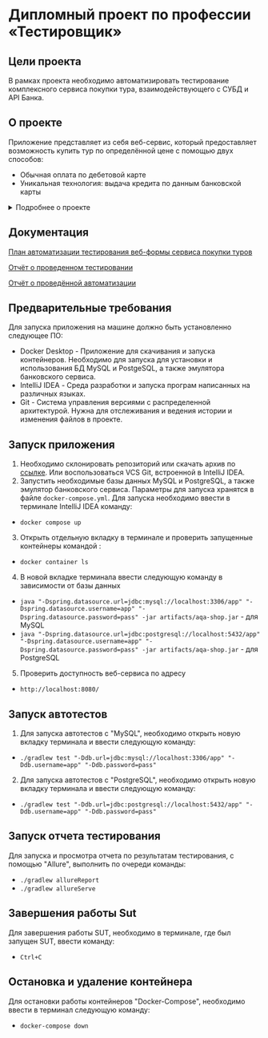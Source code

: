 # Дипломный проект по профессии «Тестировщик»

## Цели проекта

В рамках проекта необходимо автоматизировать тестирование комплексного сервиса покупки тура, взаимодействующего с СУБД и API Банка.

## О проекте
Приложение представляет из себя веб-сервис, который предоставляет возможность купить тур по определённой цене с помощью двух способов:

* Обычная оплата по дебетовой карте
* Уникальная технология: выдача кредита по данным банковской карты

<details>
<summary> Подробнее о проекте </summary>
   
![image](https://github.com/00Julie00/Diploma_for_portfolio/assets/115406267/76b7da7c-d72a-482a-be5f-9b5a7792d151)


Само приложение не обрабатывает данные по картам, а пересылает их банковским сервисам:

* сервису платежей (далее - Payment Gate)
* кредитному сервису (далее - Credit Gate)

Сервис может взаимодействоватьс СУБД  MySql и PostgreSql

База данных хранит информацию о заказах, платежах, статусах карт, способах оплаты.
</details>

## Документация

[План автоматизации тестирования веб-формы сервиса покупки туров](Documents/Plan.md)

[Отчёт о проведенном тестировании](Documents/Report.md)

[Отчёт о проведённой автоматизации](Documents/summary.md)

## Предварительные требования
Для запуска приложения на машине должно быть установленно следующее ПО:
* Docker Desktop - Приложение для скачивания и запуска контейнеров. Необходимо для запуска для установки и использования БД MySQL и PostgeSQL, а также эмулятора банковского сервиса.
* IntelliJ IDEA - Среда разработки и запуска програм написанных на различных языках.
* Git - Cистема управления версиями с распределенной архитектурой. Нужна для отслеживания и ведения истории и изменения файлов в проекте.

## Запуск приложения

1. Необходимо склонировать репозиторий или скачать архив по [ссылке](https://github.com/00Julie00/Diploma_for_portfolio). Или воспользоваться VCS Git, встроенной в
   IntelliJ IDEA.
2. Запустить необходимые базы данных MySQL и PostgreSQL, а также эмулятор банковского сервиса. Параметры для запуска хранятся в
   файле `docker-compose.yml`. Для запуска необходимо ввести в терминале IntelliJ IDEA команду:

 * `docker compose up`
3. Открыть отдельную вкладку в терминале и проверить запущенные контейнеры командой :

 * `docker container ls`
4. В новой вкладке терминала ввести следующую команду в зависимости от базы данных

 * `java "-Dspring.datasource.url=jdbc:mysql://localhost:3306/app" "-Dspring.datasource.username=app" "-Dspring.datasource.password=pass" -jar artifacts/aqa-shop.jar` - для MySQL
 * `java "-Dspring.datasource.url=jdbc:postgresql://localhost:5432/app" "-Dspring.datasource.username=app" "-Dspring.datasource.password=pass" -jar artifacts/aqa-shop.jar` - для PostgreSQL
5. Проверить доступность веб-сервиса  по адресу

 * `http://localhost:8080/`
 
 ## Запуск автотестов
1. Для запуска автотестов с "MySQL",  необходимо открыть новую вкладку терминала и ввести следующую команду:
 * `./gradlew test "-Ddb.url=jdbc:mysql://localhost:3306/app" "-Ddb.username=app" "-Ddb.password=pass"`
2. Для запуска автотестов с "PostgreSQL",  необходимо открыть новую вкладку терминала и ввести следующую команду:
 * `./gradlew test "-Ddb.url=jdbc:postgresql://localhost:5432/app" "-Ddb.username=app" "-Ddb.password=pass"`
 
## Запуск отчета тестирования
Для запуска и просмотра отчета по результатам тестирования, с помощью "Allure", выполнить по очереди команды:

 * `./gradlew allureReport`
 * `./gradlew allureServe`
 
## Завершения работы Sut 
Для завершения работы SUT, необходимо в терминале, где был запущен SUT, ввести команду:

 * `Ctrl+C`
 
## Остановка и удаление контейнера
Для остановки работы контейнеров "Docker-Compose", необходимо ввести в терминал следующую команду: 

 * `docker-compose down`
